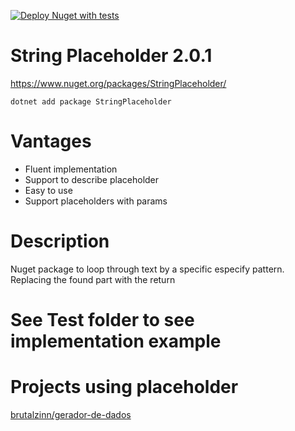 [![Deploy Nuget with tests](https://github.com/brutalzinn/string-placeholder/actions/workflows/deploy.yml/badge.svg)](https://github.com/brutalzinn/string-placeholder/actions/workflows/deploy.yml)

# String Placeholder 2.0.1

https://www.nuget.org/packages/StringPlaceholder/

```
dotnet add package StringPlaceholder
```

# Vantages

- Fluent implementation
- Support to describe placeholder
- Easy to use
- Support placeholders with params

# Description

Nuget package to loop through text by a specific especify pattern. Replacing the found part with the return 

# See Test folder to see implementation example

# Projects using placeholder

[brutalzinn/gerador-de-dados](https://github.com/brutalzinn/gerador-de-dados)